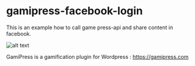 # gamipress-facebook-login
This is an example how to call game press-api  and share content  in facebook. 

![alt text](https://blog.alvararias.se/wp-content/uploads/2021/01/Screenshot-2021-01-20-at-11.49.46.png)

GamiPress is a gamification plugin for Wordpress : https://gamipress.com


